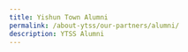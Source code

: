 ```yaml
---
title: Yishun Town Alumni
permalink: /about-ytss/our-partners/alumni/
description: YTSS Alumni
---
```

